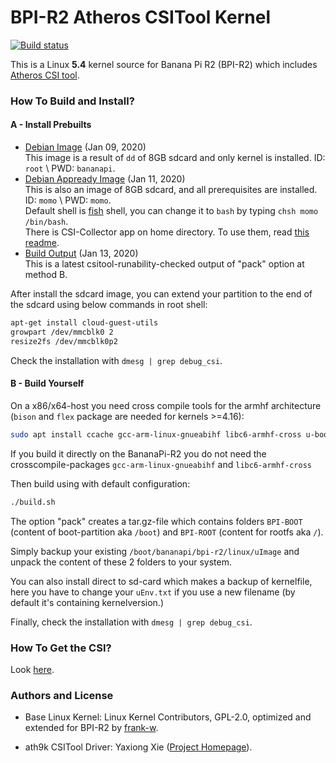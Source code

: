 # BPI-R2 Atheros CSITool Kernel

<a href="https://travis-ci.com/wldh-g/BPI-R2-Atheros-CSITool" target="_blank">
  <img src="https://travis-ci.com/wldh-g/BPI-R2-Atheros-CSITool.svg?branch=5.4-main" alt="Build status" />
</a>

This is a Linux **5.4** kernel source for Banana Pi R2 (BPI-R2) which includes [Atheros CSI tool](https://github.com/xieyaxiongfly/Atheros-CSI-Tool).

### How To Build and Install?

#### A - Install Prebuilts

+ [Debian Image](https://go.wldh.org/r2-atheros-img) (Jan 09, 2020)\
  This image is a result of `dd` of 8GB sdcard and only kernel is installed. ID: `root` \ PWD: `bananapi`.
+ [Debian Appready Image](https://go.wldh.org/r2-atheros-full-img) (Jan 11, 2020)\
  This is also an image of 8GB sdcard, and all prerequisites are installed. ID: `momo` \ PWD: `momo`.\
  Default shell is [fish](https://fishshell.com/) shell, you can change it to `bash` by typing `chsh momo /bin/bash`.\
  There is CSI-Collector app on home directory. To use them, read [this readme](https://github.com/wldh-g/BPI-R2-Atheros-CSITool-App).
+ [Build Output](https://go.wldh.org/r2-atheros-patch) (Jan 13, 2020)\
  This is a latest csitool-runability-checked output of "pack" option at method B.

After install the sdcard image, you can extend your partition to the end of the sdcard using below commands in root shell:

```sh
apt-get install cloud-guest-utils
growpart /dev/mmcblk0 2
resize2fs /dev/mmcblk0p2
```

Check the installation with `dmesg | grep debug_csi`.

#### B - Build Yourself

On a x86/x64-host you need cross compile tools for the armhf architecture (`bison` and `flex` package are needed for kernels >=4.16):

```sh
sudo apt install ccache gcc-arm-linux-gnueabihf libc6-armhf-cross u-boot-tools bc make gcc libc6-dev libncurses5-dev libssl-dev bison flex
```

If you build it directly on the BananaPi-R2 you do not need the crosscompile-packages `gcc-arm-linux-gnueabihf` and `libc6-armhf-cross`

Then build using with default configuration:

```sh
./build.sh
```

The option "pack" creates a tar.gz-file which contains folders `BPI-BOOT` (content of boot-partition aka `/boot`) and `BPI-ROOT` (content for rootfs aka `/`).

Simply backup your existing `/boot/bananapi/bpi-r2/linux/uImage` and unpack the content of these 2 folders to your system.

You can also install direct to sd-card which makes a backup of kernelfile, here you have to change your `uEnv.txt` if you use a new filename (by default it's containing kernelversion.)

Finally, check the installation with `dmesg | grep debug_csi`.

### How To Get the CSI?

Look [here](https://github.com/wldh-g/BPI-R2-Atheros-CSITool-App#readme).

### Authors and License

- Base Linux Kernel: Linux Kernel Contributors, GPL-2.0, optimized and extended for BPI-R2 by [frank-w](https://github.com/frank-w).

- ath9k CSITool Driver: Yaxiong Xie ([Project Homepage](https://wands.sg/research/wifi/AtherosCSI/)).
